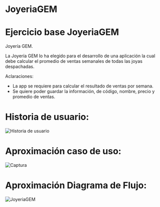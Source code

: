 # JoyeriaGEM
# Ejercicio base JoyeriaGEM

Joyería GEM.

La Joyería GEM lo ha elegido para el desarrollo de una aplicación la cual debe calcular el promedio de ventas semanales de todas las joyas despachadas.

Aclaraciones:

- La app se requiere para calcular el resultado de ventas por semana.
- Se quiere poder guardar la información, de código, nombre, precio y promedio de ventas.

# Historia de usuario:


![Historia de usuario](https://github.com/Geraldinemoyano/JoyeriaGEM/assets/133627023/c7a89ebd-7abb-41fd-a946-6f3ead9b88f8)

# Aproximación caso de uso:

![Captura](https://github.com/Geraldinemoyano/JoyeriaGEM/assets/133627023/a427b043-0b7a-45f4-9dcb-9af0513808e8)


# Aproximación Diagrama de Flujo:

![JoyeriaGEM](https://github.com/Geraldinemoyano/JoyeriaGEM/assets/133627023/4421bfd0-1729-474b-bf35-338315e9a73f)


